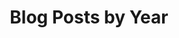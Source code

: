 ---
title: "Blog Posts by Year"
permalink: /
layout: archive
author_profile: true
excerpt: These are Sydney's blog posts.
---